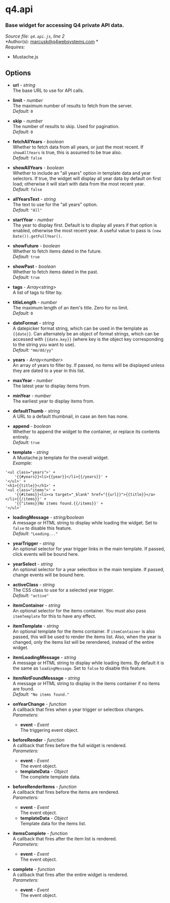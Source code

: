 # q4.api

### Base widget for accessing Q4 private API data.

*Source file: `q4.api.js`, line 2*  
*Author(s): marcusk@q4websystems.com *  
*Requires:*
- Mustache.js


## Options
- **url** - *string*  
The base URL to use for API calls.  

- **limit** - *number*  
The maximum number of results to fetch from the server.  
*Default:* `0`  

- **skip** - *number*  
The number of results to skip. Used for pagination.  
*Default:* `0`  

- **fetchAllYears** - *boolean*  
Whether to fetch data from all years, or just the most recent.
If `showAllYears` is true, this is assumed to be true also.  
*Default:* `false`  

- **showAllYears** - *boolean*  
Whether to include an "all years" option in template data
and year selectors. If true, the widget will display
all year data by default on first load; otherwise it will
start with data from the most recent year.  
*Default:* `false`  

- **allYearsText** - *string*  
The text to use for the "all years" option.  
*Default:* `"All"`  

- **startYear** - *number*  
The year to display first. Default is to display all years if
that option is enabled, otherwise the most recent year.
A useful value to pass is `(new Date()).getFullYear()`.  

- **showFuture** - *boolean*  
Whether to fetch items dated in the future.  
*Default:* `true`  

- **showPast** - *boolean*  
Whether to fetch items dated in the past.  
*Default:* `true`  

- **tags** - *Array&lt;string&gt;*  
A list of tags to filter by.  

- **titleLength** - *number*  
The maximum length of an item's title. Zero for no limit.  
*Default:* `0`  

- **dateFormat** - *string*  
A datepicker format string, which can be used in the template
as `{{date}}`. Can alternately be an object of format strings,
which can be accessed with `{{date.key}}` (where key is the
object key corresponding to the string you want to use).  
*Default:* `"mm/dd/yy"`  

- **years** - *Array&lt;number&gt;*  
An array of years to filter by. If passed, no items will
be displayed unless they are dated to a year in this list.  

- **maxYear** - *number*  
The latest year to display items from.  

- **minYear** - *number*  
The earliest year to display items from.  

- **defaultThumb** - *string*  
A URL to a default thumbnail, in case an item has none.  

- **append** - *boolean*  
Whether to append the widget to the container, or replace its
contents entirely.  
*Default:* `true`  

- **template** - *string*  
A Mustache.js template for the overall widget.  
*Example:*
```
'<ul class="years">' +
    '{{#years}}<li>{{year}}</li>{{/years}}' +
'</ul>' +
'<h1>{{title}}</h1>' +
'<ul class="items">' +
    '{{#items}}<li><a target="_blank" href="{{url}}">{{title}}</a></li>{{/items}}' +
    '{{^items}}No items found.{{/items}}' +
'</ul>'
```

- **loadingMessage** - *string&#x2F;boolean*  
A message or HTML string to display while loading the widget.
Set to `false` to disable this feature.  
*Default:* `"Loading..."`  

- **yearTrigger** - *string*  
An optional selector for year trigger links in the main template.
If passed, click events will be bound here.  

- **yearSelect** - *string*  
An optional selector for a year selectbox in the main template.
If passed, change events will be bound here.  

- **activeClass** - *string*  
The CSS class to use for a selected year trigger.  
*Default:* `"active"`  

- **itemContainer** - *string*  
An optional selector for the items container. You must also 
pass `itemTemplate` for this to have any effect.  

- **itemTemplate** - *string*  
An optional template for the items container. If `itemContainer`
is also passed, this will be used to render the items list.
Also, when the year is changed, only the items list will be
rerendered, instead of the entire widget.  

- **itemLoadingMessage** - *string*  
A message or HTML string to display while loading items.
By default it is the same as `loadingMessage`.
Set to `false` to disable this feature.  

- **itemNotFoundMessage** - *string*  
A message or HTML string to display in the items container
if no items are found.  
*Default:* `"No items found."`  

- **onYearChange** - *function*  
A callback that fires when a year trigger or selectbox changes.  
*Parameters:*
    - **event** - *Event*  
    The triggering event object.

- **beforeRender** - *function*  
A callback that fires before the full widget is rendered.  
*Parameters:*
    - **event** - *Event*  
    The event object.
    - **templateData** - *Object*  
    The complete template data.

- **beforeRenderItems** - *function*  
A callback that fires before the items are rendered.  
*Parameters:*
    - **event** - *Event*  
    The event object.
    - **templateData** - *Object*  
    Template data for the items list.

- **itemsComplete** - *function*  
A callback that fires after the item list is rendered.  
*Parameters:*
    - **event** - *Event*  
    The event object.

- **complete** - *function*  
A callback that fires after the entire widget is rendered.  
*Parameters:*
    - **event** - *Event*  
    The event object.


